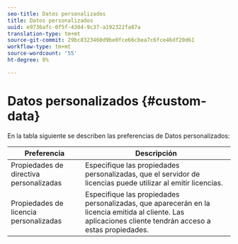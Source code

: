 ```yaml
---
seo-title: Datos personalizados
title: Datos personalizados
uuid: e9736afc-0f5f-4304-9c37-a192322fa87a
translation-type: tm+mt
source-git-commit: 29bc8323460d9be0fce66cbea7c6fce46df20d61
workflow-type: tm+mt
source-wordcount: '55'
ht-degree: 0%

---
```



# Datos personalizados {#custom-data}

En la tabla siguiente se describen las preferencias de Datos personalizados:

| Preferencia | Descripción |
|---|---|
| Propiedades de directiva personalizadas | Especifique las propiedades personalizadas, que el servidor de licencias puede utilizar al emitir licencias. |
| Propiedades de licencia personalizadas | Especifique las propiedades personalizadas, que aparecerán en la licencia emitida al cliente. Las aplicaciones cliente tendrán acceso a estas propiedades. |

